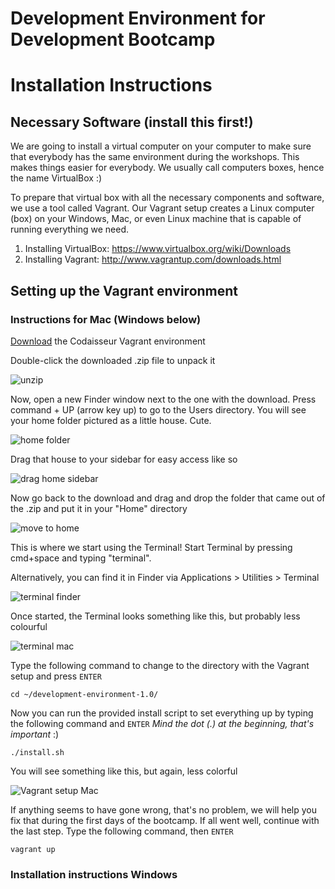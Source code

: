 # Development Environment for Development Bootcamp

# Installation Instructions

## Necessary Software (install this first!)

We are going to install a virtual computer on your computer to make sure
that everybody has the same environment during the workshops. This makes
things easier for everybody. We usually call computers boxes, hence the
name VirtualBox :)

To prepare that virtual box with all the necessary components and
software, we use a tool called Vagrant. Our Vagrant setup creates a
Linux computer (box) on your Windows, Mac, or even Linux machine that is
capable of running everything we need.

1. Installing VirtualBox: https://www.virtualbox.org/wiki/Downloads
2. Installing Vagrant: http://www.vagrantup.com/downloads.html

## Setting up the Vagrant environment

### Instructions for Mac (Windows below)

[Download][release] the Codaisseur Vagrant environment

Double-click the downloaded .zip file to unpack it

![unzip][unzip-mac]

Now, open a new Finder window next to the one with the download. Press
command + UP (arrow key up) to go to the Users directory. You will see
your home folder pictured as a little house. Cute.

![home folder][home-mac]

Drag that house to your sidebar for easy access like so

![drag home sidebar][drag-home-side]

Now go back to the download and drag and drop the folder that came out
of the .zip and put it in your "Home" directory

![move to home][move-to-home]

This is where we start using the Terminal! Start Terminal by pressing cmd+space and typing "terminal".

Alternatively, you can find it in Finder via Applications > Utilities >
Terminal

![terminal finder][terminal-finder]

Once started, the Terminal looks something like this, but probably less
colourful

![terminal mac][terminal-mac]

Type the following command to change to the directory with the Vagrant
setup and press `ENTER`

```
cd ~/development-environment-1.0/
```

Now you can run the provided install script to set everything up by
typing the following command and `ENTER` _Mind the dot (.) at the
beginning, that's important_ :)

```
./install.sh
```

You will see something like this, but again, less colorful

![Vagrant setup Mac][vagrant-setup-mac]

If anything seems to have gone wrong, that's no problem, we will help
you fix that during the first days of the bootcamp. If all went well,
continue with the last step. Type the following command, then `ENTER`

```
vagrant up
```

### Installation instructions Windows




[release]: https://github.com/devbootcamps/development-environment/archive/v1.1.zip

[unzip-mac]: http://cd.sseu.re/2015_10_23_14_16_18_k0pnf.jpg
[home-mac]: http://cd.sseu.re/2015_10_23_14_21_46_pum2k.jpg
[drag-home-side]: http://cd.sseu.re/2015_10_23_14_25_50_an67g.gif
[move-to-home]: http://cd.sseu.re/2015_10_23_14_28_49_vyfn8.jpg
[terminal-finder]: http://cd.sseu.re/2015_10_23_14_36_11_1t9gd.jpg
[terminal-mac]: http://cd.sseu.re/2015_10_23_14_39_07_ccba9.jpg
[vagrant-setup-mac]: http://cd.sseu.re/2015_10_23_14_45_43_stkbc.jpg
